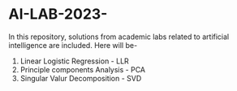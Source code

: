 # AI-LAB-2023-

In this repository, solutions from academic labs related to artificial intelligence are included. Here will be-
1. Linear Logistic Regression - LLR
2. Principle components Analysis - PCA
3. Singular Valur Decomposition - SVD
